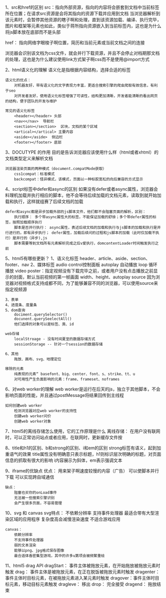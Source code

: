 1、src和href的区别
 src：指向外部资源，指向的内容将会嵌套到文档中当前标签所在位置；在请求src资源是会将其指向的资源下载并应用到文档
 当浏览器解析到该元素时，会暂停其他资源的瞎子啊和处理，直到该资源加载、编译、执行完毕，图片和框架等元素也如此，类似于蒋所指向资源嵌入到当前标签内，这也是为什么将js脚本放在底部而不是头部

 href： 指向网络字眼梭子啊位置，简历和当前元素或当前文档之间的连接
<link href="common.css" rel="stylesheet"/>
浏览器会识别该文档为css文件，就会并行下载资源，并且不会停止对档期那文档的处理，这也是为什么建议使用link方式架子啊css而不是使用@import方式

2、html语义化的理解
    语义化是指根据内容结构，选择合适的标签

    语义化的优点：
        对机器友好，带有语义化的文字表现力丰富，更适合搜索引擎的爬虫爬取有效信息，有利于seo
        对开发者友好，使用语义化标签增强了可读性，结构更加清晰，开发者能清晰的看出网页的结构，便于团队的开发与维护

    常见的语义化标签
        <header></header> 头部
        <nav<</nav>  导航栏
        <section></section>  区块，文档的某个区域
        <artical></artical> 主要内容
        <aside></aside>  侧边栏
        <footer></footer> 底部

3、DOCUTYPE 的作用
    目的是告诉浏览器应该使用什么样（html或者xhtml）的文档类型定义来解析文档

    浏览器渲染页面的两种模式（document.compatMode获取）
        css1compat：标准模式
        backcompat：怪异模式，该模式，页面以一种标胶宽松的向后兼容的方式显示

4、script标签中defer和async的区别
    如果没有defer或者async属性，浏览器会料理机加载并执行相应的脚本，他不会等待后续加载的文档元素，读取到就开始加载和执行，这样就组赛了后续文档的加载

    defer和async都是异步加载外部的js脚本文件，他们都不会阻塞页面的解析，区别：
        执行顺序： 多个带async属性大的标签，不能保证加载的舒徐；多个带defer属性的标签，按照加载顺序执行
        脚本是否并行执行： async属性，表述后续文档的加载和执行与js脚本的加载和执行是并行进行的，即有异步执行； defer属性，加载后续问的过程和js脚本的加载（此时仅加载不执行）是并行的（异步),js
        脚本需要等到文档所有元素解析完成之后v爱执行，domcontentLoader时间触发执行之前


5、html5有哪些更新？
    1、语义化标签
        header、article、aside、section、footer、nav
    2、媒体标签
        audio
            control控制面板
            autoplay 自动播放
            loop 循环播放
        video
            poster：指定视频没有下载完毕之前，或者用户没有点击播放之前显示的封面，默认当前视频的第一帧画面
            width、height、autoplay
        source
            因为浏览器对视频格式支持成都不同，为了能够兼容不同的浏览器，可以使用source来指定视频源

    3、表单
    4、进度条、度量条
    5、dom查询
        dociment.querySelector()
        docunent.querySeelectAll()
        他们选择的对象可以是标签、类、id

    web存储
        localStroage - 没有时间夏至的数据存储方式
        sessionStorage -- 针对一个session的数据存储

    6、其他
        拖放、画布、svg、地理定位
    
    移除的元素
        纯表现的元素“ basefont、big、center、font、s、strike、tt、u
        对可用性产生负面影响的元素：frame、frameset、noframes
    

6、对web worker的理解
    web worker是运行在后天的js，独立于其他脚本，不会影响页面的性能，并且通过postMessage将结果回传到主线程

    如何创建web worker
        检测浏览器对应web worker的支持性
        创建web worker问价
        创建web worker对象
    
7、html5的离线存储怎么使用，它的工作原理是什么
    离线存储： 在用户没有联网时，可以正常访问站点或者应用，在联网时，更新缓存文件按


8、title和h1的区别、b和strong的区别、i和em的区别
    strong标签有语义，起到加重语气的效果
    title属性没有明确意只表示标题，h1则标识层次明确的标题，对页面信息的抓取有很大的影响
    i内容展示为斜体，em表示强调文本

9、iframe的优缺点
    优点：
        用来架子啊速度较慢的内容（广告）
        可以使脚本并行下载
        可以实现跨自域通信
    
    缺点：
        阻塞也买你的onLoad事件
        无法被一些搜索引擎识别
        会产生很多页面，不容易管理

10、svg 和 canvas
    svg特点：
        不依赖分辨率
        支持事件处理器
        最适合带有大型渲染区域的应用程序
        复杂度高会减慢渲染速度
        不适合游戏应用
    
    canvas：
        依赖分辨率
        不支持事件处理器
        弱的文本渲染
        能够以png、jpg格式保存图像
        最合适体香密集型游戏，其中的许多u第项会被频繁重绘
    

11、html5 drag API
    dragStart： 事件主体被拖放元素，在开始拖放被拖放元素时触发
    drag： 事件主体是被拖放元素，在正在脱饭被拖放元素时触发
    dragenter： 事件主体时目标元素，在被拖放元素进入某元素时触发
    dragover：事件主体时目标元素，移动目标元素触发
    dragleve： 移出
    drop： 完全接受
    dragend： 拖放结束

    

        


 